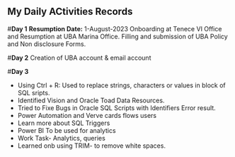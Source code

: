 ## My Daily ACtivities Records

#**Day 1**
**Resumption Date:** 1-August-2023
Onboarding at Tenece VI Office and Resumption at UBA Marina Office.
Filling and submission of UBA Policy and Non disclosure Forms.

#**Day 2**
Creation of UBA account & email account

#**Day 3**
- Using Ctrl + R: Used to replace strings, characters or values in block of SQL sripts.
- Identified Vision and Oracle Toad Data Resources.
- Tried to Fixe Bugs in Oracle SQL Scripts with Identifiers Error result.
- Power Automation and Verve cards flows users
- Learn more about SQL Triggers
- Power BI To be used for analytics
- Work Task- Analytics, queries
- Learned onb using TRIM- to remove white spaces.
